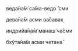 веда̄на̄м̇ са̄ма-ведо ’сми

дева̄на̄м асми ва̄савах̣

индрийа̄н̣а̄м̇ манаш́ ча̄сми

бхӯта̄на̄м асми четана̄